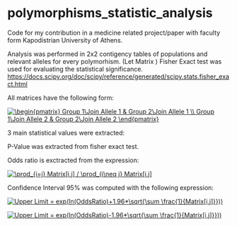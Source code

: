 # polymorphisms_statistic_analysis
Code for my contribution in a medicine related project/paper with faculty form Kapodistrian University of Athens. 

Analysis was performed in 2x2 contigency tables of populations and relevant alleles for every polymorhism. (Let Matrix ) Fisher Exact test was used for evaluating the statistical significance. https://docs.scipy.org/doc/scipy/reference/generated/scipy.stats.fisher_exact.html

All matrices have the following form: 

<a href="https://www.codecogs.com/eqnedit.php?latex=\begin{pmatrix}&space;Group&space;1\Join&space;Allele&space;1&space;&&space;Group&space;2\Join&space;Allele&space;1&space;\\&space;Group&space;1\Join&space;Allele&space;2&space;&&space;Group&space;2\Join&space;Allele&space;2&space;\end{pmatrix}" target="_blank"><img src="https://latex.codecogs.com/gif.latex?\begin{pmatrix}&space;Group&space;1\Join&space;Allele&space;1&space;&&space;Group&space;2\Join&space;Allele&space;1&space;\\&space;Group&space;1\Join&space;Allele&space;2&space;&&space;Group&space;2\Join&space;Allele&space;2&space;\end{pmatrix}" title="\begin{pmatrix} Group 1\Join Allele 1 & Group 2\Join Allele 1 \\ Group 1\Join Allele 2 & Group 2\Join Allele 2 \end{pmatrix}" /></a>

3 main statistical values were extracted: 

P-Value was extracted from fisher exact test.

Odds ratio is exctracted from the expression: 

<a href="https://www.codecogs.com/eqnedit.php?latex=\prod_{i=j}&space;Matrix[i,j]&space;/&space;\prod_{i\neq&space;j}&space;Matrix[i,j]" target="_blank"><img src="https://latex.codecogs.com/gif.latex?OddsRatio=\prod_{i=j}&space;Matrix[i,j]&space;/&space;\prod_{i\neq&space;j}&space;Matrix[i,j]" title="\prod_{i=j} Matrix[i,j] / \prod_{i\neq j} Matrix[i,j]" /></a>

Confidence Interval 95% was computed with the following expression:

<a href="https://www.codecogs.com/eqnedit.php?latex=Upper&space;Limit&space;=&space;exp(ln(OddsRatio)&plus;1.96*\sqrt{\sum&space;\frac{1}{Matrix[i,j]}}))" target="_blank"><img src="https://latex.codecogs.com/gif.latex?Upper&space;Limit&space;=&space;exp(ln(OddsRatio)&plus;1.96*\sqrt{\sum&space;\frac{1}{Matrix[i,j]}}))" title="Upper Limit = exp(ln(OddsRatio)+1.96*\sqrt{\sum \frac{1}{Matrix[i,j]}}))" /></a>

<a href="https://www.codecogs.com/eqnedit.php?latex=Upper&space;Limit&space;=&space;exp(ln(OddsRatio)&plus;1.96*\sqrt{\sum&space;\frac{1}{Matrix[i,j]}}))" target="_blank"><img src="https://latex.codecogs.com/gif.latex?Lower&space;Limit&space;=&space;exp(ln(OddsRatio)&plus;1.96*\sqrt{\sum&space;\frac{1}{Matrix[i,j]}}))" title="Upper Limit = exp(ln(OddsRatio)-1.96*\sqrt{\sum \frac{1}{Matrix[i,j]}}))" /></a>
